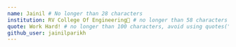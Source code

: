 ```yaml
---
name: Jainil # No longer than 28 characters
institution: RV College Of Engineering🚩 # no longer than 58 characters
quote: Work Hard! # no longer than 100 characters, avoid using quotes(") to guarantee the format remains the same.
github_user: jainilparikh
---
```

